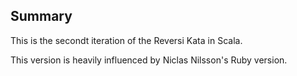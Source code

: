 ## Summary
This is the secondt iteration of the Reversi Kata in Scala.

This version is heavily influenced by Niclas Nilsson's Ruby version.
